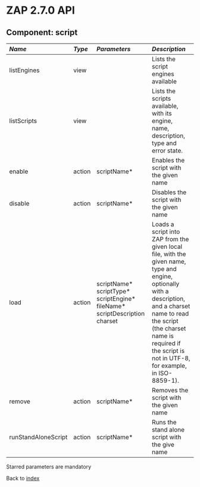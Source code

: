 # ZAP 2.7.0 API
## Component: script
| _Name_ | _Type_ | _Parameters_ | _Description_ |
|:-------|:-------|:-------------|:--------------|
| listEngines| view |  | Lists the script engines available |
| listScripts| view |  | Lists the scripts available, with its engine, name, description, type and error state. |
| enable| action | scriptName*  | Enables the script with the given name |
| disable| action | scriptName*  | Disables the script with the given name |
| load| action | scriptName* scriptType* scriptEngine* fileName* scriptDescription charset  | Loads a script into ZAP from the given local file, with the given name, type and engine, optionally with a description, and a charset name to read the script (the charset name is required if the script is not in UTF-8, for example, in ISO-8859-1). |
| remove| action | scriptName*  | Removes the script with the given name |
| runStandAloneScript| action | scriptName*  | Runs the stand alone script with the give name |

Starred parameters are mandatory

Back to [index](ApiGen_Index)

